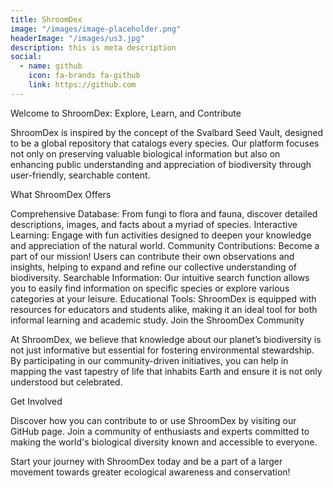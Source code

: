 ```yaml
---
title: ShroomDex
image: "/images/image-placeholder.png"
headerImage: "/images/us3.jpg"
description: this is meta description
social:
  - name: github
    icon: fa-brands fa-github
    link: https://github.com
---
```


Welcome to ShroomDex: Explore, Learn, and Contribute

ShroomDex is inspired by the concept of the Svalbard Seed Vault, designed to be a global repository that catalogs every species. Our platform focuses not only on preserving valuable biological information but also on enhancing public understanding and appreciation of biodiversity through user-friendly, searchable content.

What ShroomDex Offers

Comprehensive Database: From fungi to flora and fauna, discover detailed descriptions, images, and facts about a myriad of species.
Interactive Learning: Engage with fun activities designed to deepen your knowledge and appreciation of the natural world.
Community Contributions: Become a part of our mission! Users can contribute their own observations and insights, helping to expand and refine our collective understanding of biodiversity.
Searchable Information: Our intuitive search function allows you to easily find information on specific species or explore various categories at your leisure.
Educational Tools: ShroomDex is equipped with resources for educators and students alike, making it an ideal tool for both informal learning and academic study.
Join the ShroomDex Community

At ShroomDex, we believe that knowledge about our planet’s biodiversity is not just informative but essential for fostering environmental stewardship. By participating in our community-driven initiatives, you can help in mapping the vast tapestry of life that inhabits Earth and ensure it is not only understood but celebrated.

Get Involved

Discover how you can contribute to or use ShroomDex by visiting our GitHub page. Join a community of enthusiasts and experts committed to making the world's biological diversity known and accessible to everyone.

Start your journey with ShroomDex today and be a part of a larger movement towards greater ecological awareness and conservation!